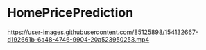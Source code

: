 # HomePricePrediction



https://user-images.githubusercontent.com/85125898/154132667-d192661b-6a48-4746-9904-20a523950253.mp4


